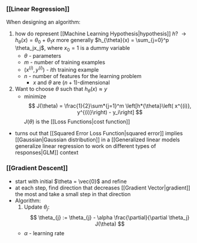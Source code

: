 ### [[Linear Regression]]

When designing an algorithm:

1. how do represent [[Machine Learning Hypothesis|hypothesis]] $h$?
   $\rightarrow h_{\theta}(x) = \theta_0 + \theta_1x$
   more generally $h_{\theta}(x) = \sum_{j=0}^p \theta_jx_j$, where $x_0=1$ is a dummy variable
    - $\theta$ - parameters
    - $m$ - number of training examples
    - $\left(x^{(i)}, y^{(i)}\right)$ - $i$th training example
    - $n$ - number of features for the learning problem
        - $x$ and $\theta$ are $(n+1)$-dimensional
2. Want to choose $\theta$ such that $h_{\theta}(x) \approx y$
    - minimize$$
      J(\theta) = \frac{1}{2}\sum*{j=1}^m \left[h*{\theta}\left( x^{(i)}, y^{(i)}\right) - y_i\right]
        $$
        $J(\theta)$ is the [[Loss Functions|cost function]]

 - turns out that [[Squared Error Loss Function|squared error]] implies [[Gaussian|Gaussian distribution]] in a [[Generalized linear models generalize linear regression to work on different types of responses|GLM]] context

### [[Gradient Descent]]

- start with initial $\theta = \vec{0}$ and refine
- at each step, find direction that decreases [[Gradient Vector|gradient]] the most and take a small step in that direction
- Algorithm:
	1. Update $\theta_{j}:$
 $$
 \theta_{j} := \theta_{j} - \alpha \frac{\partial}{\partial \theta_j} J(\theta)
 $$
	 - $\alpha$ - learning rate
 